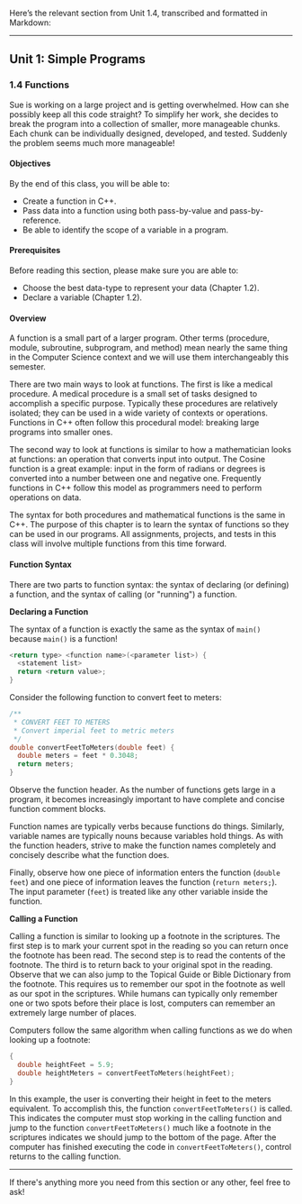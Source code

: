 Here’s the relevant section from Unit 1.4, transcribed and formatted in Markdown:

---

## Unit 1: Simple Programs

### 1.4 Functions

Sue is working on a large project and is getting overwhelmed. How can she possibly keep all this code straight? To simplify her work, she decides to break the program into a collection of smaller, more manageable chunks. Each chunk can be individually designed, developed, and tested. Suddenly the problem seems much more manageable!

#### Objectives

By the end of this class, you will be able to:
- Create a function in C++.
- Pass data into a function using both pass-by-value and pass-by-reference.
- Be able to identify the scope of a variable in a program.

#### Prerequisites

Before reading this section, please make sure you are able to:
- Choose the best data-type to represent your data (Chapter 1.2).
- Declare a variable (Chapter 1.2).

#### Overview

A function is a small part of a larger program. Other terms (procedure, module, subroutine, subprogram, and method) mean nearly the same thing in the Computer Science context and we will use them interchangeably this semester.

There are two main ways to look at functions. The first is like a medical procedure. A medical procedure is a small set of tasks designed to accomplish a specific purpose. Typically these procedures are relatively isolated; they can be used in a wide variety of contexts or operations. Functions in C++ often follow this procedural model: breaking large programs into smaller ones.

The second way to look at functions is similar to how a mathematician looks at functions: an operation that converts input into output. The Cosine function is a great example: input in the form of radians or degrees is converted into a number between one and negative one. Frequently functions in C++ follow this model as programmers need to perform operations on data.

The syntax for both procedures and mathematical functions is the same in C++. The purpose of this chapter is to learn the syntax of functions so they can be used in our programs. All assignments, projects, and tests in this class will involve multiple functions from this time forward.

#### Function Syntax

There are two parts to function syntax: the syntax of declaring (or defining) a function, and the syntax of calling (or "running") a function.

**Declaring a Function**

The syntax of a function is exactly the same as the syntax of `main()` because `main()` is a function!

```cpp
<return type> <function name>(<parameter list>) {
  <statement list>
  return <return value>;
}
```

Consider the following function to convert feet to meters:

```cpp
/**
 * CONVERT FEET TO METERS
 * Convert imperial feet to metric meters
 */
double convertFeetToMeters(double feet) {
  double meters = feet * 0.3048;
  return meters;
}
```

Observe the function header. As the number of functions gets large in a program, it becomes increasingly important to have complete and concise function comment blocks.

Function names are typically verbs because functions do things. Similarly, variable names are typically nouns because variables hold things. As with the function headers, strive to make the function names completely and concisely describe what the function does.

Finally, observe how one piece of information enters the function (`double feet`) and one piece of information leaves the function (`return meters;`). The input parameter (`feet`) is treated like any other variable inside the function.

**Calling a Function**

Calling a function is similar to looking up a footnote in the scriptures. The first step is to mark your current spot in the reading so you can return once the footnote has been read. The second step is to read the contents of the footnote. The third is to return back to your original spot in the reading. Observe that we can also jump to the Topical Guide or Bible Dictionary from the footnote. This requires us to remember our spot in the footnote as well as our spot in the scriptures. While humans can typically only remember one or two spots before their place is lost, computers can remember an extremely large number of places.

Computers follow the same algorithm when calling functions as we do when looking up a footnote:

```cpp
{
  double heightFeet = 5.9;
  double heightMeters = convertFeetToMeters(heightFeet);
}
```

In this example, the user is converting their height in feet to the meters equivalent. To accomplish this, the function `convertFeetToMeters()` is called. This indicates the computer must stop working in the calling function and jump to the function `convertFeetToMeters()` much like a footnote in the scriptures indicates we should jump to the bottom of the page. After the computer has finished executing the code in `convertFeetToMeters()`, control returns to the calling function.

---

If there's anything more you need from this section or any other, feel free to ask!
